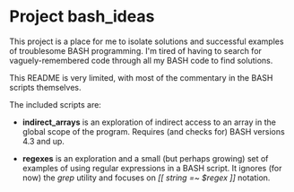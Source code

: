 # Project bash_ideas

This project is a place for me to isolate solutions and successful
examples of troublesome BASH programming.  I'm tired of having to
search for vaguely-remembered code through all my BASH code
to find solutions.

This README is very limited, with most of the commentary in the
BASH scripts themselves.

The included scripts are:

- **indirect_arrays** is an exploration of indirect access
  to an array in the global scope of the program.  Requires
  (and checks for) BASH versions 4.3 and up.

- **regexes** is an exploration and a small (but perhaps
  growing) set of examples of using regular expressions
  in a BASH script.  It ignores (for now) the *grep*
  utility and focuses on *[[ string =~ $regex ]]* notation.